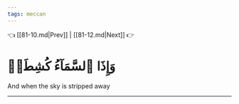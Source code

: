 ```yaml
---
tags: meccan
---
```


👈 [[81-10.md|Prev]] | [[81-12.md|Next]] 👉

# وَإِذَا ٱلسَّمَآءُ كُشِطَتۡ

And when the sky is stripped away

---

